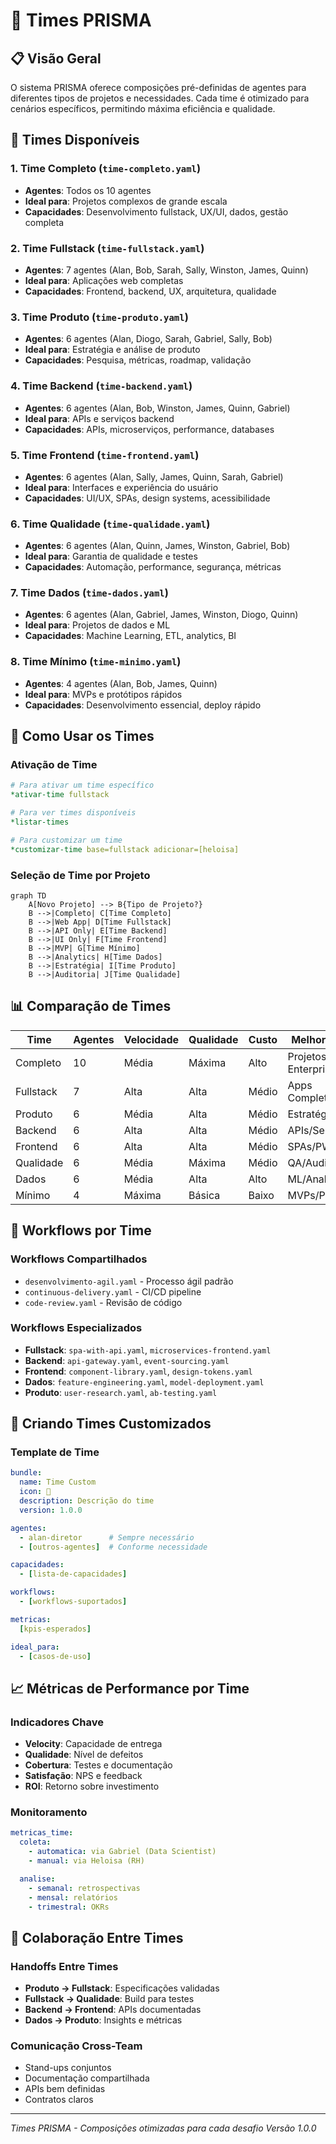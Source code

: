 # 👥 Times PRISMA

## 📋 Visão Geral

O sistema PRISMA oferece composições pré-definidas de agentes para diferentes tipos de projetos e necessidades. Cada time é otimizado para cenários específicos, permitindo máxima eficiência e qualidade.

## 🌟 Times Disponíveis

### 1. **Time Completo** (`time-completo.yaml`)
- **Agentes**: Todos os 10 agentes
- **Ideal para**: Projetos complexos de grande escala
- **Capacidades**: Desenvolvimento fullstack, UX/UI, dados, gestão completa

### 2. **Time Fullstack** (`time-fullstack.yaml`)
- **Agentes**: 7 agentes (Alan, Bob, Sarah, Sally, Winston, James, Quinn)
- **Ideal para**: Aplicações web completas
- **Capacidades**: Frontend, backend, UX, arquitetura, qualidade

### 3. **Time Produto** (`time-produto.yaml`)
- **Agentes**: 6 agentes (Alan, Diogo, Sarah, Gabriel, Sally, Bob)
- **Ideal para**: Estratégia e análise de produto
- **Capacidades**: Pesquisa, métricas, roadmap, validação

### 4. **Time Backend** (`time-backend.yaml`)
- **Agentes**: 6 agentes (Alan, Bob, Winston, James, Quinn, Gabriel)
- **Ideal para**: APIs e serviços backend
- **Capacidades**: APIs, microserviços, performance, databases

### 5. **Time Frontend** (`time-frontend.yaml`)
- **Agentes**: 6 agentes (Alan, Sally, James, Quinn, Sarah, Gabriel)
- **Ideal para**: Interfaces e experiência do usuário
- **Capacidades**: UI/UX, SPAs, design systems, acessibilidade

### 6. **Time Qualidade** (`time-qualidade.yaml`)
- **Agentes**: 6 agentes (Alan, Quinn, James, Winston, Gabriel, Bob)
- **Ideal para**: Garantia de qualidade e testes
- **Capacidades**: Automação, performance, segurança, métricas

### 7. **Time Dados** (`time-dados.yaml`)
- **Agentes**: 6 agentes (Alan, Gabriel, James, Winston, Diogo, Quinn)
- **Ideal para**: Projetos de dados e ML
- **Capacidades**: Machine Learning, ETL, analytics, BI

### 8. **Time Mínimo** (`time-minimo.yaml`)
- **Agentes**: 4 agentes (Alan, Bob, James, Quinn)
- **Ideal para**: MVPs e protótipos rápidos
- **Capacidades**: Desenvolvimento essencial, deploy rápido

## 🔄 Como Usar os Times

### Ativação de Time
```yaml
# Para ativar um time específico
*ativar-time fullstack

# Para ver times disponíveis
*listar-times

# Para customizar um time
*customizar-time base=fullstack adicionar=[heloisa]
```

### Seleção de Time por Projeto

```mermaid
graph TD
    A[Novo Projeto] --> B{Tipo de Projeto?}
    B -->|Completo| C[Time Completo]
    B -->|Web App| D[Time Fullstack]
    B -->|API Only| E[Time Backend]
    B -->|UI Only| F[Time Frontend]
    B -->|MVP| G[Time Mínimo]
    B -->|Analytics| H[Time Dados]
    B -->|Estratégia| I[Time Produto]
    B -->|Auditoria| J[Time Qualidade]
```

## 📊 Comparação de Times

| Time | Agentes | Velocidade | Qualidade | Custo | Melhor Para |
|------|---------|------------|-----------|-------|-------------|
| Completo | 10 | Média | Máxima | Alto | Projetos Enterprise |
| Fullstack | 7 | Alta | Alta | Médio | Apps Completos |
| Produto | 6 | Média | Alta | Médio | Estratégia |
| Backend | 6 | Alta | Alta | Médio | APIs/Serviços |
| Frontend | 6 | Alta | Alta | Médio | SPAs/PWAs |
| Qualidade | 6 | Média | Máxima | Médio | QA/Auditoria |
| Dados | 6 | Média | Alta | Alto | ML/Analytics |
| Mínimo | 4 | Máxima | Básica | Baixo | MVPs/POCs |

## 🎯 Workflows por Time

### Workflows Compartilhados
- `desenvolvimento-agil.yaml` - Processo ágil padrão
- `continuous-delivery.yaml` - CI/CD pipeline
- `code-review.yaml` - Revisão de código

### Workflows Especializados
- **Fullstack**: `spa-with-api.yaml`, `microservices-frontend.yaml`
- **Backend**: `api-gateway.yaml`, `event-sourcing.yaml`
- **Frontend**: `component-library.yaml`, `design-tokens.yaml`
- **Dados**: `feature-engineering.yaml`, `model-deployment.yaml`
- **Produto**: `user-research.yaml`, `ab-testing.yaml`

## 🚀 Criando Times Customizados

### Template de Time
```yaml
bundle:
  name: Time Custom
  icon: 🎯
  description: Descrição do time
  version: 1.0.0

agentes:
  - alan-diretor      # Sempre necessário
  - [outros-agentes]  # Conforme necessidade

capacidades:
  - [lista-de-capacidades]

workflows:
  - [workflows-suportados]

metricas:
  [kpis-esperados]

ideal_para:
  - [casos-de-uso]
```

## 📈 Métricas de Performance por Time

### Indicadores Chave
- **Velocity**: Capacidade de entrega
- **Qualidade**: Nível de defeitos
- **Cobertura**: Testes e documentação
- **Satisfação**: NPS e feedback
- **ROI**: Retorno sobre investimento

### Monitoramento
```yaml
metricas_time:
  coleta:
    - automatica: via Gabriel (Data Scientist)
    - manual: via Heloisa (RH)

  analise:
    - semanal: retrospectivas
    - mensal: relatórios
    - trimestral: OKRs
```

## 🤝 Colaboração Entre Times

### Handoffs Entre Times
- **Produto → Fullstack**: Especificações validadas
- **Fullstack → Qualidade**: Build para testes
- **Backend → Frontend**: APIs documentadas
- **Dados → Produto**: Insights e métricas

### Comunicação Cross-Team
- Stand-ups conjuntos
- Documentação compartilhada
- APIs bem definidas
- Contratos claros

---

*Times PRISMA - Composições otimizadas para cada desafio*
*Versão 1.0.0*
